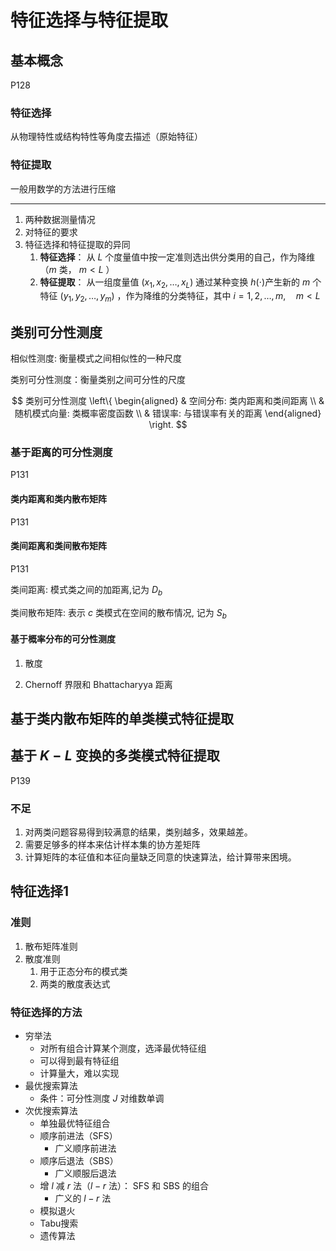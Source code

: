 # 特征选择与特征提取

## 基本概念

P128

### 特征选择

从物理特性或结构特性等角度去描述（原始特征）

### 特征提取

一般用数学的方法进行压缩

---

1. 两种数据测量情况
2. 对特征的要求
3. 特征选择和特征提取的异同
   1. **特征选择**： 从 $L$ 个度量值中按一定准则选出供分类用的自己，作为降维（$m$ 类， $m < L$ ）
   2. **特征提取**： 从一组度量值 $(x_1, x_2, \ldots, x_L)$ 通过某种变换 $h(\cdot)$产生新的 $m$ 个特征 $(y_1, y_2, \ldots, y_m)$ ，作为降维的分类特征，其中 $i = 1, 2, \ldots, m, \quad m < L$

## 类别可分性测度

相似性测度: 衡量模式之间相似性的一种尺度

类别可分性测度：衡量类别之间可分性的尺度

$$
类别可分性测度
\left\{
\begin{aligned}
    & 空间分布: 类内距离和类间距离 \\
    & 随机模式向量: 类概率密度函数 \\
    & 错误率: 与错误率有关的距离
\end{aligned}
\right.
$$

### 基于距离的可分性测度

P131

#### 类内距离和类内散布矩阵

P131

#### 类间距离和类间散布矩阵

P131

类间距离: 模式类之间的加距离,记为 $D_b$

类间散布矩阵: 表示 $c$ 类模式在空间的散布情况, 记为 $S_b$ 

#### 基于概率分布的可分性测度

1. 散度

2. Chernoff 界限和 Bhattacharyya 距离

## 基于类内散布矩阵的单类模式特征提取

## 基于 $K - L$ 变换的多类模式特征提取

P139

### 不足

1. 对两类问题容易得到较满意的结果，类别越多，效果越差。
2. 需要足够多的样本来估计样本集的协方差矩阵
3. 计算矩阵的本征值和本征向量缺乏同意的快速算法，给计算带来困境。

## 特征选择1

### 准则

1. 散布矩阵准则
2. 散度准则
   1. 用于正态分布的模式类
   2. 两类的散度表达式

### 特征选择的方法

- 穷举法
  - 对所有组合计算某个测度，选泽最优特征组
  - 可以得到最有特征组
  - 计算量大，难以实现
- 最优搜索算法
  - 条件：可分性测度 $J$ 对维数单调
- 次优搜索算法
  - 单独最优特征组合
  - 顺序前进法（SFS）
    - 广义顺序前进法
  - 顺序后退法（SBS）
    - 广义顺服后退法
  - 增 $l$ 减 $r$ 法（$l-r$ 法）： SFS 和 SBS 的组合
    - 广义的 $l-r$ 法
  - 模拟退火
  - Tabu搜索
  - 遗传算法